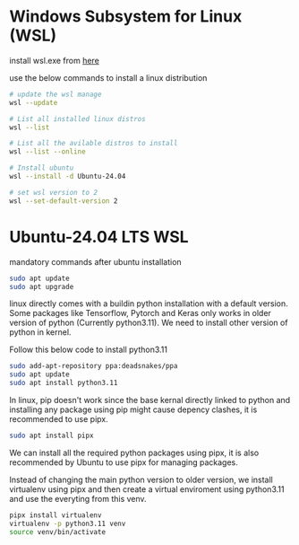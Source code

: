 # Windows Subsystem for Linux (WSL)

install wsl.exe from [here](https://learn.microsoft.com/en-us/windows/wsl/install)

use the below commands to install a linux distribution

```bash
# update the wsl manage
wsl --update

# List all installed linux distros
wsl --list

# List all the avilable distros to install
wsl --list --online

# Install ubuntu
wsl --install -d Ubuntu-24.04

# set wsl version to 2
wsl --set-default-version 2
```

# Ubuntu-24.04 LTS WSL

mandatory commands after ubuntu installation

```bash
sudo apt update
sudo apt upgrade
```

linux directly comes with a buildin python installation with a default version. Some packages like Tensorflow, Pytorch and Keras only works in older version of python (Currently python3.11). We need to install other version of python in kernel.

Follow this below code to install python3.11

```bash
sudo add-apt-repository ppa:deadsnakes/ppa
sudo apt update
sudo apt install python3.11
```

In linux, pip doesn't work since the base kernal directly linked to python and installing any package using pip might cause depency clashes, it is recommended to use pipx.

```bash
sudo apt install pipx
```

We can install all the required python packages using pipx, it is also recommended by Ubuntu to use pipx for managing packages.

Instead of changing the main python version to older version, we install virtualenv using pipx and then create a virtual enviroment using python3.11 and use the everyting from this venv.

```bash
pipx install virtualenv
virtualenv -p python3.11 venv
source venv/bin/activate
```
